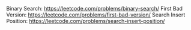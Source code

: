 Binary Search: https://leetcode.com/problems/binary-search/
First Bad Version: https://leetcode.com/problems/first-bad-version/
Search Insert Position: https://leetcode.com/problems/search-insert-position/
